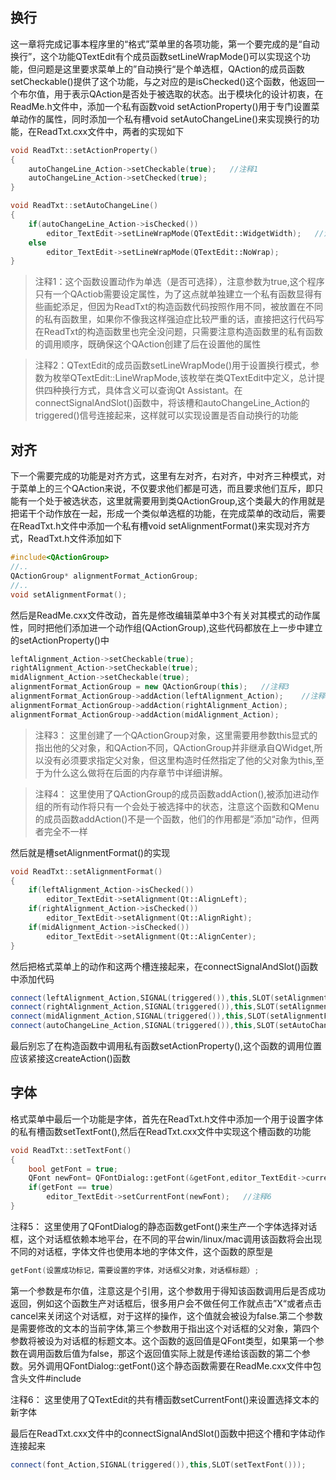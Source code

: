 ## 换行

这一章将完成记事本程序里的“格式”菜单里的各项功能，第一个要完成的是“自动换行”，这个功能QTextEdit有个成员函数setLineWrapMode()可以实现这个功能，但问题是这里要求菜单上的”自动换行“是个单选框，QAction的成员函数setCheckable()提供了这个功能，与之对应的是isChecked()这个函数，他返回一个布尔值，用于表示QAction是否处于被选取的状态。出于模块化的设计初衷，在ReadMe.h文件中，添加一个私有函数void setActionProperty()用于专门设置菜单动作的属性，同时添加一个私有槽void setAutoChangeLine()来实现换行的功能，在ReadTxt.cxx文件中，两者的实现如下

```c++
void ReadTxt::setActionProperty()
{
    autoChangeLine_Action->setCheckable(true);   //注释1
    autoChangeLine_Action->setChecked(true);
}

void ReadTxt::setAutoChangeLine()
{
    if(autoChangeLine_Action->isChecked())
        editor_TextEdit->setLineWrapMode(QTextEdit::WidgetWidth);   //注释2
    else
        editor_TextEdit->setLineWrapMode(QTextEdit::NoWrap);
}
```
>注释1：这个函数设置动作为单选（是否可选择），注意参数为true,这个程序只有一个QActiob需要设定属性，为了这点就单独建立一个私有函数显得有些画蛇添足，但因为ReadTxt的构造函数代码按照作用不同，被放置在不同的私有函数里，如果你不像我这样强迫症比较严重的话，直接把这行代码写在ReadTxt的构造函数里也完全没问题，只需要注意构造函数里的私有函数的调用顺序，既确保这个QAction创建了后在设置他的属性

>注释2：QTextEdit的成员函数setLineWrapMode()用于设置换行模式，参数为枚举QTextEdit::LineWrapMode,该枚举在类QTextEdit中定义，总计提供四种换行方式，具体含义可以查询Qt Assistant。在connectSignalAndSlot()函数中，将该槽和autoChangeLine_Action的triggered()信号连接起来，这样就可以实现设置是否自动换行的功能

## 对齐

下一个需要完成的功能是对齐方式，这里有左对齐，右对齐，中对齐三种模式，对于菜单上的三个QAction来说，不仅要求他们都是可选，而且要求他们互斥，即只能有一个处于被选状态，这里就需要用到类QActionGroup,这个类最大的作用就是把诺干个动作放在一起，形成一个类似单选框的功能，在完成菜单的改动后，需要在ReadTxt.h文件中添加一个私有槽void setAlignmentFormat()来实现对齐方式，ReadTxt.h文件添加如下
```c++
#include<QActionGroup>
//..
QActionGroup* alignmentFormat_ActionGroup;
//..
void setAlignmentFormat();

```
然后是ReadMe.cxx文件改动，首先是修改编辑菜单中3个有关对其模式的动作属性，同时把他们添加进一个动作组(QActionGroup),这些代码都放在上一步中建立的setActionProperty()中
```c++
leftAlignment_Action->setCheckable(true);
rightAlignment_Action->setCheckable(true);
midAlignment_Action->setCheckable(true);
alignmentFormat_ActionGroup = new QActionGroup(this);   //注释3
alignmentFormat_ActionGroup->addAction(leftAlignment_Action);    //注释4
alignmentFormat_ActionGroup->addAction(rightAlignment_Action);
alignmentFormat_ActionGroup->addAction(midAlignment_Action);
```
>注释3： 这里创建了一个QActionGroup对象，这里需要用参数this显式的指出他的父对象，和QAction不同，QActionGroup并非继承自QWidget,所以没有必须要求指定父对象，但这里构造时任然指定了他的父对象为this,至于为什么这么做将在后面的内存章节中详细讲解。

>注释4： 这里使用了QActionGroup的成员函数addAction(),被添加进动作组的所有动作将只有一个会处于被选择中的状态，注意这个函数和QMenu的成员函数addAction()不是一个函数，他们的作用都是”添加“动作，但两者完全不一样

然后就是槽setAlignmentFormat()的实现
```c++
void ReadTxt::setAlignmentFormat()
{
    if(leftAlignment_Action->isChecked())
        editor_TextEdit->setAlignment(Qt::AlignLeft);   
    if(rightAlignment_Action->isChecked())
        editor_TextEdit->setAlignment(Qt::AlignRight);
    if(midAlignment_Action->isChecked())
        editor_TextEdit->setAlignment(Qt::AlignCenter);
}
```
然后把格式菜单上的动作和这两个槽连接起来，在connectSignalAndSlot()函数中添加代码
```c++
connect(leftAlignment_Action,SIGNAL(triggered()),this,SLOT(setAlignmentFormat()));
connect(rightAlignment_Action,SIGNAL(triggered()),this,SLOT(setAlignmentFormat()));
connect(midAlignment_Action,SIGNAL(triggered()),this,SLOT(setAlignmentFormat()));
connect(autoChangeLine_Action,SIGNAL(triggered()),this,SLOT(setAutoChangeLine()));
```
最后别忘了在构造函数中调用私有函数setActionProperty(),这个函数的调用位置应该紧接这createAction()函数

## 字体

格式菜单中最后一个功能是字体，首先在ReadTxt.h文件中添加一个用于设置字体的私有槽函数setTextFont(),然后在ReadTxt.cxx文件中实现这个槽函数的功能
```c++
void ReadTxt::setTextFont()
{
    bool getFont = true;   
    QFont newFont= QFontDialog::getFont(&getFont,editor_TextEdit->currentFont(),this,tr("选择字体"));   //注释5
    if(getFont == true)
        editor_TextEdit->setCurrentFont(newFont);   //注释6
}
```

注释5： 这里使用了QFontDialog的静态函数getFont()来生产一个字体选择对话框，这个对话框依赖本地平台，在不同的平台win/linux/mac调用该函数将会出现不同的对话框，字体文件也使用本地的字体文件，这个函数的原型是
```c++
getFont(设置成功标记，需要设置的字体，对话框父对象，对话框标题）;
```
第一个参数是布尔值，注意这是个引用，这个参数用于得知该函数调用后是否成功返回，例如这个函数生产对话框后，很多用户会不做任何工作就点击”X“或者点击cancel来关闭这个对话框，对于这样的操作，这个值就会被设为false.第二个参数是需要修改的文本的当前字体,第三个参数用于指出这个对话框的父对象，第四个参数将被设为对话框的标题文本。这个函数的返回值是QFont类型，如果第一个参数在调用函数后值为false，那这个返回值实际上就是传递给该函数的第二个参数。另外调用QFontDialog::getFont()这个静态函数需要在ReadMe.cxx文件中包含头文件#include<QFontDialog>

注释6： 这里使用了QTextEdit的共有槽函数setCurrentFont()来设置选择文本的新字体

最后在ReadTxt.cxx文件中的connectSignalAndSlot()函数中把这个槽和字体动作连接起来
```c++
connect(font_Action,SIGNAL(triggered()),this,SLOT(setTextFont()));
```
